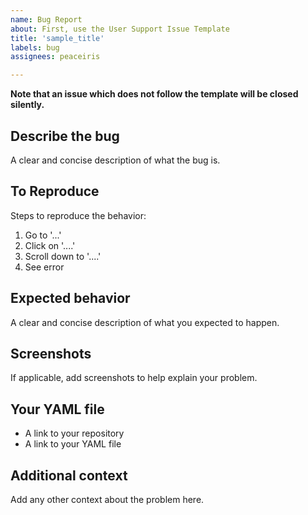 ```yaml
---
name: Bug Report
about: First, use the User Support Issue Template
title: 'sample_title'
labels: bug
assignees: peaceiris

---
```


**Note that an issue which does not follow the template will be closed silently.**

## Describe the bug

A clear and concise description of what the bug is.

## To Reproduce

Steps to reproduce the behavior:
1. Go to '...'
2. Click on '....'
3. Scroll down to '....'
4. See error

## Expected behavior

A clear and concise description of what you expected to happen.

## Screenshots

If applicable, add screenshots to help explain your problem.

## Your YAML file

- A link to your repository
- A link to your YAML file

## Additional context

Add any other context about the problem here.
